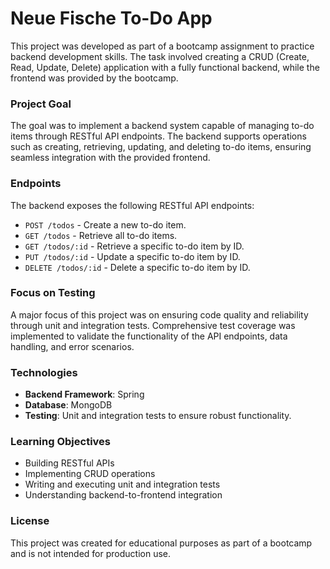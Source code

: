 # Neue Fische To-Do App

This project was developed as part of a bootcamp assignment to practice backend development skills. The task involved creating a CRUD (Create, Read, Update, Delete) application with a fully functional backend, while the frontend was provided by the bootcamp.

### Project Goal

The goal was to implement a backend system capable of managing to-do items through RESTful API endpoints. The backend supports operations such as creating, retrieving, updating, and deleting to-do items, ensuring seamless integration with the provided frontend.

### Endpoints

The backend exposes the following RESTful API endpoints:

- `POST /todos` - Create a new to-do item.
- `GET /todos` - Retrieve all to-do items.
- `GET /todos/:id` - Retrieve a specific to-do item by ID.
- `PUT /todos/:id` - Update a specific to-do item by ID.
- `DELETE /todos/:id` - Delete a specific to-do item by ID.

### Focus on Testing

A major focus of this project was on ensuring code quality and reliability through unit and integration tests. Comprehensive test coverage was implemented to validate the functionality of the API endpoints, data handling, and error scenarios.

### Technologies

- **Backend Framework**: Spring
- **Database**: MongoDB
- **Testing**: Unit and integration tests to ensure robust functionality.

### Learning Objectives

- Building RESTful APIs
- Implementing CRUD operations
- Writing and executing unit and integration tests
- Understanding backend-to-frontend integration

### License

This project was created for educational purposes as part of a bootcamp and is not intended for production use.
